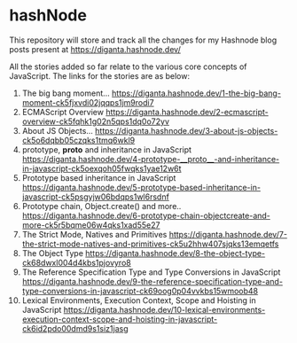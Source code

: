 # hashNode
This repository will store and track all the changes for my Hashnode blog posts present at https://diganta.hashnode.dev/

All the stories added so far relate to the various core concepts of JavaScript. The links for the stories are as below:
1. The big bang moment...
https://diganta.hashnode.dev/1-the-big-bang-moment-ck5fjxvdi02jqqps1jm9rodi7
2. ECMAScript Overview
https://diganta.hashnode.dev/2-ecmascript-overview-ck5fqhk1g02n5qps1dq0o72yv
3. About JS Objects...
https://diganta.hashnode.dev/3-about-js-objects-ck5o6dqbb05czqks1tmq6wkl9
4. prototype, __proto__ and inheritance in JavaScript
https://diganta.hashnode.dev/4-prototype-__proto__-and-inheritance-in-javascript-ck5oexqoh05fwqks1yae12w6t
5. Prototype based inheritance in JavaScript
https://diganta.hashnode.dev/5-prototype-based-inheritance-in-javascript-ck5psgyjw06bdqps1wl6rsdnf
6. Prototype chain, Object.create() and more..
https://diganta.hashnode.dev/6-prototype-chain-objectcreate-and-more-ck5r5bqme06w4qks1xad55e27
7. The Strict Mode, Natives and Primitives
https://diganta.hashnode.dev/7-the-strict-mode-natives-and-primitives-ck5u2hhw407sjqks13emqetfs
8. The Object Type
https://diganta.hashnode.dev/8-the-object-type-ck68dwxl004d4kbs1pjovyro8
9. The Reference Specification Type and Type Conversions in JavaScript
https://diganta.hashnode.dev/9-the-reference-specification-type-and-type-conversions-in-javascript-ck69oog0p04vvkbs15wmoob48
10. Lexical Environments, Execution Context, Scope and Hoisting in JavaScript
https://diganta.hashnode.dev/10-lexical-environments-execution-context-scope-and-hoisting-in-javascript-ck6id2pdo00dmd9s1siz1jasg
